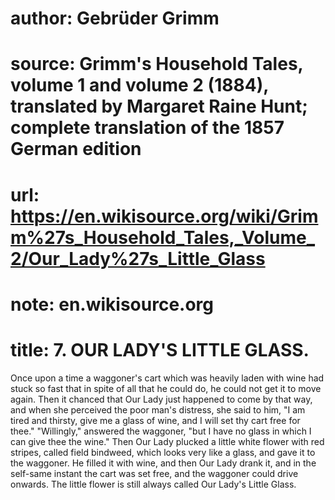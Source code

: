 # author: Gebrüder Grimm
# source: Grimm's Household Tales, volume 1 and volume 2 (1884), translated by Margaret Raine Hunt; complete translation of the 1857 German edition
# url: https://en.wikisource.org/wiki/Grimm%27s_Household_Tales,_Volume_2/Our_Lady%27s_Little_Glass
# note: en.wikisource.org
# title: 7. OUR LADY'S LITTLE GLASS. 

Once upon a time a waggoner's cart which was heavily laden with wine had stuck so fast that in spite of all that he could do, he could not get it to move again. Then it chanced that Our Lady just happened to come by that way, and when she perceived the poor man's distress, she said to him, "I am tired and thirsty, give me a glass of wine, and I will set thy cart free for thee." "Willingly," answered the waggoner, "but I have no glass in which I can give thee the wine." Then Our Lady plucked a little white flower with red stripes, called field bindweed, which looks very like a glass, and gave it to the waggoner. He filled it with wine, and then Our Lady drank it, and in the self-same instant the cart was set free, and the waggoner could drive onwards. The little flower is still always called Our Lady's Little Glass. 

